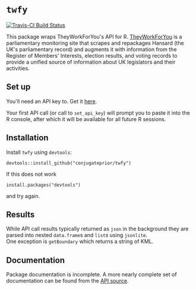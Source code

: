 # `twfy` 

[![Travis-CI Build Status](https://travis-ci.org/conjugateprior/twfy.svg?branch=master)](https://travis-ci.org/conjugateprior/twfy)

This package wraps TheyWorkForYou's API for R.
[TheyWorkForYou](http://www.theyworkforyou.com) is a parliamentary
monitoring site that scrapes and repackages Hansard (the UK's
parliamentary record) and augments it with information from the
Register of Members' Interests, election results, and voting records
to provide a unified source of information about UK legislators and
their activities.

## Set up

You'll need an API key to. Get it 
[here](http://www.theyworkforyou.com/api). 

Your first API call (or call to `set_api_key`) will prompt you to
paste it into the R console, after which it will be available for all
future R sessions.

## Installation

Install `twfy` using `devtools`:
```{r}
devtools::install_github("conjugateprior/twfy")
```
If this does not work
```{r}
install.packages("devtools")
```
and try again.

## Results

While API call results typically returned as `json` in the background 
they are parsed into nested `data.frame`s and `list`s using `jsonlite`.  
One exception is `getBoundary` which returns a string of KML.

## Documentation

Package documentation is incomplete.  A more nearly complete set of
documentation can be found from the [API source](http://www.theyworkforyou.com/api).


